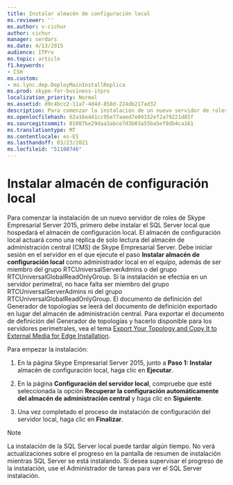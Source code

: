 ```yaml
---
title: Instalar almacén de configuración local
ms.reviewer: ''
ms.author: v-cichur
author: cichur
manager: serdars
ms.date: 4/13/2015
audience: ITPro
ms.topic: article
f1.keywords:
- CSH
ms.custom:
- ms.lync.dep.DeployMainInstallReplica
ms.prod: skype-for-business-itpro
localization_priority: Normal
ms.assetid: d9c4bcc2-11a7-4d4d-858d-224db217ad32
description: Para comenzar la instalación de un nuevo servidor de roles de Skype Empresarial Server 2015, primero debe instalar el SQL Server local que hospedará el almacén de configuración local. El almacén de configuración local actuará como una réplica de solo lectura del almacén de administración central (CMS) de Skype Empresarial Server. Debe iniciar sesión en el servidor en el que ejecute el paso Instalar almacén de configuración local como administrador local en el equipo, además de ser miembro del grupo RTCUniversalServerAdmins o del grupo RTCUniversalGlobalReadOnlyGroup. Si la instalación se efectúa en un servidor perimetral, no hace falta ser miembro del grupo RTCUniversalServerAdmins ni del grupo RTCUniversalGlobalReadOnlyGroup. El documento de definición del Generador de topologías se leerá del documento de definición exportado en lugar del almacén de administración central. Para exportar el documento de definición del Generador de topologías y hacerlo disponible para los servidores perimetrales, vea el tema Export Your Topology and Copy It to External Media for Edge Installation.
ms.openlocfilehash: 62a16e441cc95e77aaed7e09152ef2a79221d85f
ms.sourcegitcommit: 01087be29daa3abce7d3b03a55ba5ef8db4ca161
ms.translationtype: MT
ms.contentlocale: es-ES
ms.lasthandoff: 03/23/2021
ms.locfileid: "51108746"
---
```

# <a name="install-local-configuration-store"></a>Instalar almacén de configuración local

Para comenzar la instalación de un nuevo servidor de roles de Skype Empresarial Server 2015, primero debe instalar el SQL Server local que hospedará el almacén de configuración local. El almacén de configuración local actuará como una réplica de solo lectura del almacén de administración central (CMS) de Skype Empresarial Server. Debe iniciar sesión en el servidor en el que ejecute el paso **Instalar almacén de configuración local** como administrador local en el equipo, además de ser miembro del grupo RTCUniversalServerAdmins o del grupo RTCUniversalGlobalReadOnlyGroup. Si la instalación se efectúa en un servidor perimetral, no hace falta ser miembro del grupo RTCUniversalServerAdmins ni del grupo RTCUniversalGlobalReadOnlyGroup. El documento de definición del Generador de topologías se leerá del documento de definición exportado en lugar del almacén de administración central. Para exportar el documento de definición del Generador de topologías y hacerlo disponible para los servidores perimetrales, vea el tema [Export Your Topology and Copy It to External Media for Edge Installation](/previous-versions/office/lync-server-2013/lync-server-2013-export-your-topology-and-copy-it-to-external-media-for-edge-installation).

Para empezar la instalación:

1. En la página Skype Empresarial Server 2015, junto a **Paso 1: Instalar** almacén de configuración local, haga clic en **Ejecutar**.

2. En la página **Configuración del servidor local**, compruebe que esté seleccionada la opción **Recuperar la configuración automáticamente del almacén de administración central** y haga clic en **Siguiente**.

3. Una vez completado el proceso de instalación de configuración del servidor local, haga clic en  **Finalizar**.

> [!NOTE]
> La instalación de la SQL Server local puede tardar algún tiempo. No verá actualizaciones sobre el progreso en la pantalla de resumen de instalación mientras SQL Server se está instalando. Si desea supervisar el progreso de la instalación, use el Administrador de tareas para ver el SQL Server instalación.